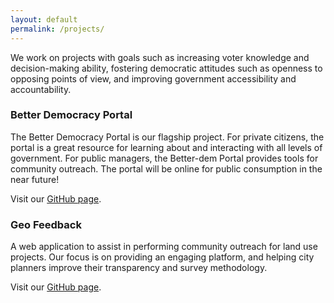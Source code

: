```yaml
---
layout: default
permalink: /projects/
---
```


We work on projects with goals such as increasing voter knowledge and decision-making ability, fostering democratic attitudes such as openness to opposing points of view, and improving government accessibility and accountability.


### Better Democracy Portal

The Better Democracy Portal is our flagship project.
For private citizens, the portal is a great resource for learning about and interacting with all levels of government.
For public managers, the Better-dem Portal provides tools for community outreach.
The portal will be online for public consumption in the near future!

Visit our [GitHub page](https://github.com/better-dem/portal).




### Geo Feedback

A web application to assist in performing community outreach for land use projects.
Our focus is on providing an engaging platform, and helping city planners improve their transparency and survey methodology.

Visit our [GitHub page](https://github.com/better-dem/geo_feedback).

